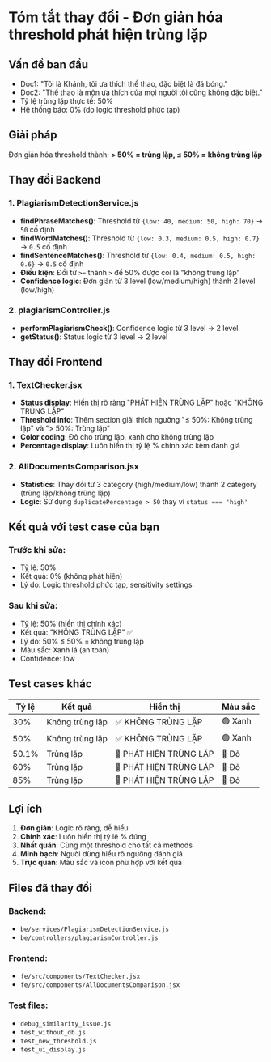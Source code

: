 # Tóm tắt thay đổi - Đơn giản hóa threshold phát hiện trùng lặp

## Vấn đề ban đầu
- Doc1: "Tôi là Khánh, tôi ưa thích thể thao, đặc biệt là đá bóng."
- Doc2: "Thể thao là môn ưa thích của mọi người tôi cũng không đặc biệt."
- Tỷ lệ trùng lặp thực tế: 50%
- Hệ thống báo: 0% (do logic threshold phức tạp)

## Giải pháp
Đơn giản hóa threshold thành: **> 50% = trùng lặp, ≤ 50% = không trùng lặp**

## Thay đổi Backend

### 1. PlagiarismDetectionService.js
- **findPhraseMatches()**: Threshold từ `{low: 40, medium: 50, high: 70}` → `50` cố định
- **findWordMatches()**: Threshold từ `{low: 0.3, medium: 0.5, high: 0.7}` → `0.5` cố định  
- **findSentenceMatches()**: Threshold từ `{low: 0.4, medium: 0.5, high: 0.6}` → `0.5` cố định
- **Điều kiện**: Đổi từ `>=` thành `>` để 50% được coi là "không trùng lặp"
- **Confidence logic**: Đơn giản từ 3 level (low/medium/high) thành 2 level (low/high)

### 2. plagiarismController.js
- **performPlagiarismCheck()**: Confidence logic từ 3 level → 2 level
- **getStatus()**: Status logic từ 3 level → 2 level

## Thay đổi Frontend

### 1. TextChecker.jsx
- **Status display**: Hiển thị rõ ràng "PHÁT HIỆN TRÙNG LẶP" hoặc "KHÔNG TRÙNG LẶP"
- **Threshold info**: Thêm section giải thích ngưỡng "≤ 50%: Không trùng lặp" và "> 50%: Trùng lặp"
- **Color coding**: Đỏ cho trùng lặp, xanh cho không trùng lặp
- **Percentage display**: Luôn hiển thị tỷ lệ % chính xác kèm đánh giá

### 2. AllDocumentsComparison.jsx
- **Statistics**: Thay đổi từ 3 category (high/medium/low) thành 2 category (trùng lặp/không trùng lặp)
- **Logic**: Sử dụng `duplicatePercentage > 50` thay vì `status === 'high'`

## Kết quả với test case của bạn

### Trước khi sửa:
- Tỷ lệ: 50%
- Kết quả: 0% (không phát hiện)
- Lý do: Logic threshold phức tạp, sensitivity settings

### Sau khi sửa:
- Tỷ lệ: 50% (hiển thị chính xác)
- Kết quả: "KHÔNG TRÙNG LẶP" ✅
- Lý do: 50% ≤ 50% = không trùng lặp
- Màu sắc: Xanh lá (an toàn)
- Confidence: low

## Test cases khác

| Tỷ lệ | Kết quả | Hiển thị | Màu sắc |
|-------|---------|----------|---------|
| 30% | Không trùng lặp | ✅ KHÔNG TRÙNG LẶP | 🟢 Xanh |
| 50% | Không trùng lặp | ✅ KHÔNG TRÙNG LẶP | 🟢 Xanh |
| 50.1% | Trùng lặp | 🚨 PHÁT HIỆN TRÙNG LẶP | 🔴 Đỏ |
| 60% | Trùng lặp | 🚨 PHÁT HIỆN TRÙNG LẶP | 🔴 Đỏ |
| 85% | Trùng lặp | 🚨 PHÁT HIỆN TRÙNG LẶP | 🔴 Đỏ |

## Lợi ích

1. **Đơn giản**: Logic rõ ràng, dễ hiểu
2. **Chính xác**: Luôn hiển thị tỷ lệ % đúng
3. **Nhất quán**: Cùng một threshold cho tất cả methods
4. **Minh bạch**: Người dùng hiểu rõ ngưỡng đánh giá
5. **Trực quan**: Màu sắc và icon phù hợp với kết quả

## Files đã thay đổi

### Backend:
- `be/services/PlagiarismDetectionService.js`
- `be/controllers/plagiarismController.js`

### Frontend:
- `fe/src/components/TextChecker.jsx`
- `fe/src/components/AllDocumentsComparison.jsx`

### Test files:
- `debug_similarity_issue.js`
- `test_without_db.js`
- `test_new_threshold.js`
- `test_ui_display.js`